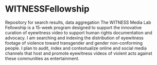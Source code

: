 # WITNESSFellowship
Repository for search results, data aggregation
The WITNESS Media Lab Fellowship is a 15-week program designed to support the innovative curation of eyewitness video to support human rights documentation and advocacy. I am searching and indexing the distribution of eyewitness footage of violence toward transgender and gender non-conforming people. I plan to audit, index and contextualize online and social media channels that host and promote eyewitness videos of violent acts against these communities as entertainment. 
